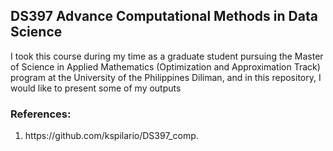 <h2>DS397 Advance Computational Methods in Data Science</h2>

I took this course during my time as a graduate student pursuing the Master of Science in Applied Mathematics (Optimization and Approximation Track) program at the University of the Philippines Diliman, and in this repository, I would like to present some of my outputs


<h3>References:</h3>
<ol>
<li>https://github.com/kspilario/DS397_comp.</li>
</ol>

